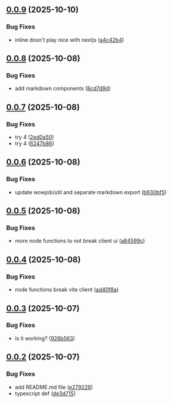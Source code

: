 ## [0.0.9](https://github.com/wowjob/wowjob-ui/compare/v0.0.8...v0.0.9) (2025-10-10)


### Bug Fixes

* inline dosn't play nice with nextjs ([a4c42b4](https://github.com/wowjob/wowjob-ui/commit/a4c42b4db21ad70f67f3b5236f2e9c839bb2fe66))

## [0.0.8](https://github.com/wowjob/wowjob-ui/compare/v0.0.7...v0.0.8) (2025-10-08)


### Bug Fixes

* add markdown components ([8cd7d9d](https://github.com/wowjob/wowjob-ui/commit/8cd7d9d125f8d2fe66397603170e15670dab5c2c))

## [0.0.7](https://github.com/wowjob/wowjob-ui/compare/v0.0.6...v0.0.7) (2025-10-08)


### Bug Fixes

* try 4 ([2ed0a50](https://github.com/wowjob/wowjob-ui/commit/2ed0a503c734fa5a00fa2f14ab352679f92bb412))
* try 4 ([6247b86](https://github.com/wowjob/wowjob-ui/commit/6247b86c37b2def0006a09aaba54d331e5333b91))

## [0.0.6](https://github.com/wowjob/wowjob-ui/compare/v0.0.5...v0.0.6) (2025-10-08)


### Bug Fixes

* update wowjob/util and separate markdown export ([b930bf5](https://github.com/wowjob/wowjob-ui/commit/b930bf55a79a091324ecc18a8bcdff42ef271e5d))

## [0.0.5](https://github.com/wowjob/wowjob-ui/compare/v0.0.4...v0.0.5) (2025-10-08)


### Bug Fixes

* more node functions to not break client ui ([a84599c](https://github.com/wowjob/wowjob-ui/commit/a84599c064375ba7cdd2a13f0aa49010d3db83ce))

## [0.0.4](https://github.com/wowjob/wowjob-ui/compare/v0.0.3...v0.0.4) (2025-10-08)


### Bug Fixes

* node functions break vite client ([ad40f8a](https://github.com/wowjob/wowjob-ui/commit/ad40f8a57e8d6dd6a0e92ea35ce15efcbfad31a7))

## [0.0.3](https://github.com/wowjob/wowjob-ui/compare/v0.0.2...v0.0.3) (2025-10-07)


### Bug Fixes

* is it working? ([926b563](https://github.com/wowjob/wowjob-ui/commit/926b56345b36d79c81fed28bc6423eda9f98c5e5))

## [0.0.2](https://github.com/wowjob/wowjob-ui/compare/v0.0.1...v0.0.2) (2025-10-07)


### Bug Fixes

* add README.md file ([e279228](https://github.com/wowjob/wowjob-ui/commit/e27922867aa52cb34f087bcb43d17f42a413a170))
* typescript def ([de3d715](https://github.com/wowjob/wowjob-ui/commit/de3d715c0aa9c1d4bd51b0236875272c6fb17a11))
